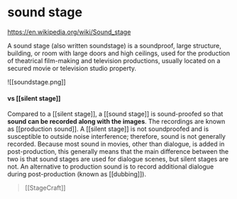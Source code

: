 # sound stage

https://en.wikipedia.org/wiki/Sound_stage

A sound stage (also written soundstage) is a soundproof, large structure, building, or room with large doors and high ceilings, used for the production of theatrical film-making and television productions, usually located on a secured movie or television studio property.

![[soundstage.png]]

#### vs [[silent stage]]

Compared to a [[silent stage]], a [[sound stage]] is sound-proofed so that **sound can be recorded along with the images**. The recordings are known as [[production sound]]. A [[silent stage]] is not soundproofed and is susceptible to outside noise interference; therefore, sound is not generally recorded. Because most sound in movies, other than dialogue, is added in post-production, this generally means that the main difference between the two is that sound stages are used for dialogue scenes, but silent stages are not. An alternative to production sound is to record additional dialogue during post-production (known as [[dubbing]]).

> [[StageCraft]]
